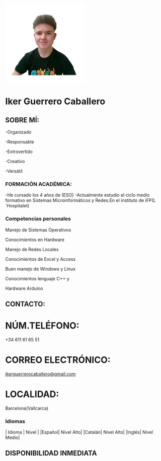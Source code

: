 <img src="https://github.com/DarkeusG/DarkeusG.github.io/blob/main/Untitled%20Project%20(2).jpg?raw=true">

# **Iker Guerrero Caballero**

## SOBRE MÍ:
-Organizado

-Responsable

-Extrovertido

-Creativo

-Versátil

### FORMACIÓN ACADÉMICA:
-He cursado los 4 años de (ESO)
-Actualmente estudio el ciclo medio formativo
en Sistemas Microinformáticos y Redes.En el
instituto de iFP(L´Hospitalet)




### Competencias personales

Manejo de Sistemas Operativos

Conocimientos en Hardware

Manejo de Redes Locales

Conocimientos de Excel y Access

Buen manejo de Windows y Linux

Conocimientos lenguaje C++ y

Hardware Arduino

## CONTACTO:
# NÚM.TELÉFONO:
+34 611 61 65 51
# CORREO ELECTRÓNICO:
ikerguerrerocaballero@gmail.com
# LOCALIDAD:
Barcelona(Vallcarca)

### Idiomas
| Idioma | Nivel |
|Español| Nivel Alto|
|Catalán| Nivel Alto|
|Inglés| Nivel Medio|

## DISPONIBILIDAD INMEDIATA
